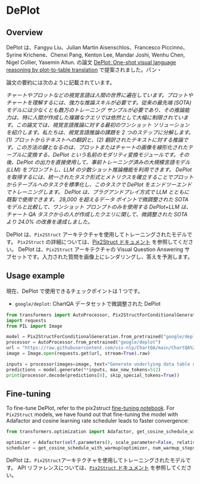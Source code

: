 <!--Copyright 2021 The HuggingFace Team. All rights reserved.

Licensed under the Apache License, Version 2.0 (the "License"); you may not use this file except in compliance with
the License. You may obtain a copy of the License at

http://www.apache.org/licenses/LICENSE-2.0

Unless required by applicable law or agreed to in writing, software distributed under the License is distributed on
an "AS IS" BASIS, WITHOUT WARRANTIES OR CONDITIONS OF ANY KIND, either express or implied. See the License for the
specific language governing permissions and limitations under the License.

⚠️ Note that this file is in Markdown but contain specific syntax for our doc-builder (similar to MDX) that may not be
rendered properly in your Markdown viewer.

-->

# DePlot

## Overview 

DePlot は、Fangyu Liu、Julian Martin Aisenschlos、Francesco Piccinno、Syrine Krichene、Chenxi Pang, Kenton Lee, Mandar Joshi, Wenhu Chen, Nigel Collier, Yasemin Altun. の論文 [DePlot: One-shot visual language reasoning by plot-to-table translation](https://arxiv.org/abs/2212.10505) で提案されました。パン・

論文の要約には次のように記載されています。

*チャートやプロットなどの視覚言語は人間の世界に遍在しています。プロットやチャートを理解するには、強力な推論スキルが必要です。従来の最先端 (SOTA) モデルには少なくとも数万のトレーニング サンプルが必要であり、その推論能力は、特に人間が作成した複雑なクエリでは依然として大幅に制限されています。この論文では、視覚言語推論に対する最初のワンショット ソリューションを紹介します。私たちは、視覚言語推論の課題を 2 つのステップに分解します。(1) プロットからテキストへの翻訳と、(2) 翻訳されたテキストに対する推論です。この方法の鍵となるのは、プロットまたはチャートの画像を線形化されたテーブルに変換する、DePlot という名前のモダリティ変換モジュールです。その後、DePlot の出力を直接使用して、事前トレーニング済みの大規模言語モデル (LLM) をプロンプトし、LLM の少数ショット推論機能を利用できます。 DePlot を取得するには、統一されたタスク形式とメトリクスを確立することでプロットからテーブルへのタスクを標準化し、このタスクで DePlot をエンドツーエンドでトレーニングします。 DePlot は、プラグアンドプレイ方式で LLM とともに既製で使用できます。 28,000 を超えるデータ ポイントで微調整された SOTA モデルと比較して、ワンショット プロンプトのみを使用する DePlot+LLM は、チャート QA タスクからの人が作成したクエリに関して、微調整された SOTA より 24.0% の改善を達成しました。*

DePlot は、`Pix2Struct` アーキテクチャを使用してトレーニングされたモデルです。 `Pix2Struct` の詳細については、[Pix2Struct ドキュメント](https://huggingface.co/docs/transformers/main/en/model_doc/pix2struct) を参照してください。
DePlot は、`Pix2Struct` アーキテクチャの Visual Question Answering サブセットです。入力された質問を画像上にレンダリングし、答えを予測します。

## Usage example

現在、DePlot で使用できるチェックポイントは 1 つです。

- `google/deplot`: ChartQA データセットで微調整された DePlot

```python
from transformers import AutoProcessor, Pix2StructForConditionalGeneration
import requests
from PIL import Image

model = Pix2StructForConditionalGeneration.from_pretrained("google/deplot")
processor = AutoProcessor.from_pretrained("google/deplot")
url = "https://raw.githubusercontent.com/vis-nlp/ChartQA/main/ChartQA%20Dataset/val/png/5090.png"
image = Image.open(requests.get(url, stream=True).raw)

inputs = processor(images=image, text="Generate underlying data table of the figure below:", return_tensors="pt")
predictions = model.generate(**inputs, max_new_tokens=512)
print(processor.decode(predictions[0], skip_special_tokens=True))
```

## Fine-tuning

To fine-tune DePlot, refer to the pix2struct [fine-tuning notebook](https://github.com/huggingface/notebooks/blob/main/examples/image_captioning_pix2struct.ipynb). For `Pix2Struct` models, we have found out that fine-tuning the model with Adafactor and cosine learning rate scheduler leads to faster convergence:
```python
from transformers.optimization import Adafactor, get_cosine_schedule_with_warmup

optimizer = Adafactor(self.parameters(), scale_parameter=False, relative_step=False, lr=0.01, weight_decay=1e-05)
scheduler = get_cosine_schedule_with_warmup(optimizer, num_warmup_steps=1000, num_training_steps=40000)
```

<Tip>

DePlot は、`Pix2Struct`アーキテクチャを使用してトレーニングされたモデルです。 API リファレンスについては、[`Pix2Struct` ドキュメント](pix2struct) を参照してください。

</Tip>